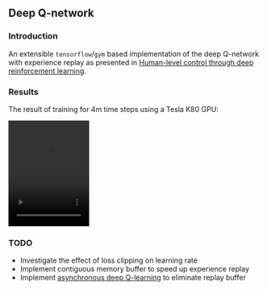 ## Deep Q-network

### Introduction

An extensible `tensorflow`/`gym` based implementation of the deep Q-network with experience replay as presented in [Human-level control through deep reinforcement learning](http://www.nature.com/nature/journal/v518/n7540/full/nature14236.html).

### Results

The result of training for 4m time steps using a Tesla K80 GPU:

<video src="logs/gym/openaigym.video.0.15576.video000000.mp4" width="160" height="210" controls preload></video>

### TODO

- Investigate the effect of loss clipping on learning rate
- Implement contiguous memory buffer to speed up experience replay
- Implement [asynchronous deep Q-learning](https://arxiv.org/abs/1602.01783) to eliminate replay buffer

